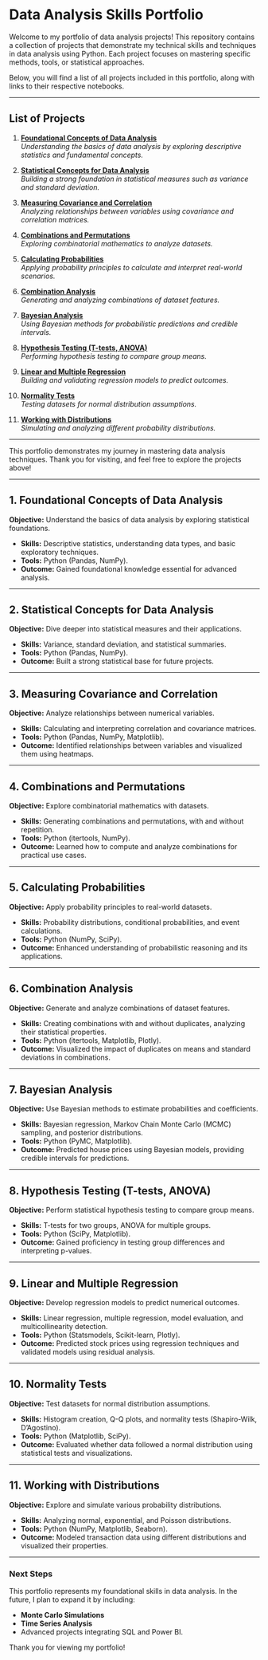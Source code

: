 # **Data Analysis Skills Portfolio**

Welcome to my portfolio of data analysis projects! This repository contains a collection of projects that demonstrate my technical skills and techniques in data analysis using Python. Each project focuses on mastering specific methods, tools, or statistical approaches.

Below, you will find a list of all projects included in this portfolio, along with links to their respective notebooks.

---

## **List of Projects**

1. **[Foundational Concepts of Data Analysis](https://github.com/MeJI3a/Data-Analysis-Skills/blob/main/1.Foundational%20Concepts%20of%20Data%20Analysis.ipynb)**  
   *Understanding the basics of data analysis by exploring descriptive statistics and fundamental concepts.*

2. **[Statistical Concepts for Data Analysis](https://github.com/MeJI3a/Data-Analysis-Skills/blob/main/2.Statistical%20basic%20concepts%20for%20data%20analysis.ipynb)**  
   *Building a strong foundation in statistical measures such as variance and standard deviation.*

3. **[Measuring Covariance and Correlation](https://github.com/MeJI3a/Data-Analysis-Skills/blob/main/3.Measuring%20Covariance%20and%20Correlation.ipynb)**  
   *Analyzing relationships between variables using covariance and correlation matrices.*

4. **[Combinations and Permutations](https://github.com/MeJI3a/Data-Analysis-Skills/blob/main/4.Combinations,%20and%20Permutations.ipynb)**  
   *Exploring combinatorial mathematics to analyze datasets.*

5. **[Calculating Probabilities](https://github.com/MeJI3a/Data-Analysis-Skills/blob/main/5.Calculating%20Probabilities.ipynb)**  
   *Applying probability principles to calculate and interpret real-world scenarios.*

6. **[Combination Analysis](https://github.com/MeJI3a/Data-Analysis-Skills/blob/main/6.Combination.ipynb)**  
   *Generating and analyzing combinations of dataset features.*

7. **[Bayesian Analysis](https://github.com/MeJI3a/Data-Analysis-Skills/blob/main/7.Bayesian%20Analysis.ipynb)**  
   *Using Bayesian methods for probabilistic predictions and credible intervals.*

8. **[Hypothesis Testing (T-tests, ANOVA)](https://github.com/MeJI3a/Data-Analysis-Skills/blob/main/8.Hypothesis%20Testing%20(T-tests%2C%20ANOVA).ipynb)**  
   *Performing hypothesis testing to compare group means.*

9. **[Linear and Multiple Regression](https://github.com/MeJI3a/Data-Analysis-Skills/blob/main/9.Linear%20and%20Multiple%20Regression.ipynb)**  
   *Building and validating regression models to predict outcomes.*

10. **[Normality Tests](https://github.com/MeJI3a/Data-Analysis-Skills/blob/main/10.Normality%20Tests.ipynb)**  
    *Testing datasets for normal distribution assumptions.*

11. **[Working with Distributions](https://github.com/MeJI3a/Data-Analysis-Skills/blob/main/11.Working%20with%20Distributions.ipynb)**  
    *Simulating and analyzing different probability distributions.*

---

This portfolio demonstrates my journey in mastering data analysis techniques. Thank you for visiting, and feel free to explore the projects above!



---

## **1. Foundational Concepts of Data Analysis**
**Objective:** Understand the basics of data analysis by exploring statistical foundations.
- **Skills:** Descriptive statistics, understanding data types, and basic exploratory techniques.
- **Tools:** Python (Pandas, NumPy).
- **Outcome:** Gained foundational knowledge essential for advanced analysis.

---

## **2. Statistical Concepts for Data Analysis**
**Objective:** Dive deeper into statistical measures and their applications.
- **Skills:** Variance, standard deviation, and statistical summaries.
- **Tools:** Python (Pandas, NumPy).
- **Outcome:** Built a strong statistical base for future projects.

---

## **3. Measuring Covariance and Correlation**
**Objective:** Analyze relationships between numerical variables.
- **Skills:** Calculating and interpreting correlation and covariance matrices.
- **Tools:** Python (Pandas, NumPy, Matplotlib).
- **Outcome:** Identified relationships between variables and visualized them using heatmaps.

---

## **4. Combinations and Permutations**
**Objective:** Explore combinatorial mathematics with datasets.
- **Skills:** Generating combinations and permutations, with and without repetition.
- **Tools:** Python (itertools, NumPy).
- **Outcome:** Learned how to compute and analyze combinations for practical use cases.

---

## **5. Calculating Probabilities**
**Objective:** Apply probability principles to real-world datasets.
- **Skills:** Probability distributions, conditional probabilities, and event calculations.
- **Tools:** Python (NumPy, SciPy).
- **Outcome:** Enhanced understanding of probabilistic reasoning and its applications.

---

## **6. Combination Analysis**
**Objective:** Generate and analyze combinations of dataset features.
- **Skills:** Creating combinations with and without duplicates, analyzing their statistical properties.
- **Tools:** Python (itertools, Matplotlib, Plotly).
- **Outcome:** Visualized the impact of duplicates on means and standard deviations in combinations.

---

## **7. Bayesian Analysis**
**Objective:** Use Bayesian methods to estimate probabilities and coefficients.
- **Skills:** Bayesian regression, Markov Chain Monte Carlo (MCMC) sampling, and posterior distributions.
- **Tools:** Python (PyMC, Matplotlib).
- **Outcome:** Predicted house prices using Bayesian models, providing credible intervals for predictions.

---

## **8. Hypothesis Testing (T-tests, ANOVA)**
**Objective:** Perform statistical hypothesis testing to compare group means.
- **Skills:** T-tests for two groups, ANOVA for multiple groups.
- **Tools:** Python (SciPy, Matplotlib).
- **Outcome:** Gained proficiency in testing group differences and interpreting p-values.

---

## **9. Linear and Multiple Regression**
**Objective:** Develop regression models to predict numerical outcomes.
- **Skills:** Linear regression, multiple regression, model evaluation, and multicollinearity detection.
- **Tools:** Python (Statsmodels, Scikit-learn, Plotly).
- **Outcome:** Predicted stock prices using regression techniques and validated models using residual analysis.

---

## **10. Normality Tests**
**Objective:** Test datasets for normal distribution assumptions.
- **Skills:** Histogram creation, Q-Q plots, and normality tests (Shapiro-Wilk, D’Agostino).
- **Tools:** Python (Matplotlib, SciPy).
- **Outcome:** Evaluated whether data followed a normal distribution using statistical tests and visualizations.

---

## **11. Working with Distributions**
**Objective:** Explore and simulate various probability distributions.
- **Skills:** Analyzing normal, exponential, and Poisson distributions.
- **Tools:** Python (NumPy, Matplotlib, Seaborn).
- **Outcome:** Modeled transaction data using different distributions and visualized their properties.

---

### **Next Steps**
This portfolio represents my foundational skills in data analysis. In the future, I plan to expand it by including:
- **Monte Carlo Simulations**
- **Time Series Analysis**
- Advanced projects integrating SQL and Power BI.

Thank you for viewing my portfolio!